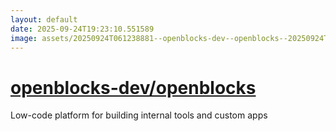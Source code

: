 ```yaml
---
layout: default
date: 2025-09-24T19:23:10.551589
image: assets/20250924T061238881--openblocks-dev--openblocks--20250924T062009600--cropped.png
---
```


# [openblocks-dev/openblocks](https://github.com/openblocks-dev/openblocks)

Low-code platform for building internal tools and custom apps
